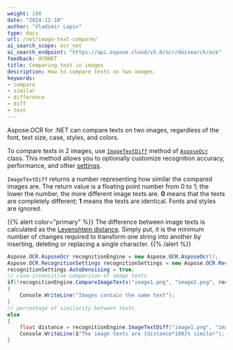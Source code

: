 ```yaml
---
weight: 100
date: "2024-12-18"
author: "Vladimir Lapin"
type: docs
url: /net/image-text-compare/
ai_search_scope: ocr_net
ai_search_endpoint: "https://api.aspose.cloud/v5.0/ocr/docsearch/ask"
feedback: OCRNET
title: Comparing text in images
description: How to compare texts on two images.
keywords:
- compare
- similar
- difference
- diff
- text
---
```


Aspose.OCR for .NET can compare texts on two images, regardless of the font, text size, case, styles, and colors.

To compare texts in 2 images, use [`ImageTextDiff`](https://reference.aspose.com/ocr/net/aspose.ocr/asposeocr/imagetextdiff/) method of [`AsposeOcr`](https://reference.aspose.com/ocr/net/aspose.ocr/asposeocr/) class. This method allows you to optionally customize recognition accuracy, performance, and other [settings](/ocr/net/recognition-settings-image/).

`ImageTextDiff` returns a number representing how similar the compared images are. The return value is a floating point number from 0 to 1; the lower the number, the more different image texts are. **0** means that the texts are completely different; **1** means the texts are identical. Fonts and styles are ignored.

{{% alert color="primary" %}}
The difference between image texts is calculated as the [Levenshtein distance](https://en.wikipedia.org/wiki/Levenshtein_distance). Simply put, it is the minimum number of changes required to transform one string into another by inserting, deleting or replacing a single character.
{{% /alert %}}

```csharp
Aspose.OCR.AsposeOcr recognitionEngine = new Aspose.OCR.AsposeOcr();
Aspose.OCR.RecognitionSettings recognitionSettings = new Aspose.OCR.RecognitionSettings();
recognitionSettings.AutoDenoising = true;
// case-insensitive comparison of image texts
if(!recognitionEngine.CompareImageTexts("image1.png", "image2.png", recognitionSettings, true))
{
	Console.WriteLine("Images contain the same text");
}
// percentage of similarity between texts
else
{
	float distance = recognitionEngine.ImageTextDiff("image1.png", "image2.png", recognitionSettings, true);
	Console.WriteLine($"The image texts are {distance*100}% similar");
}
```
